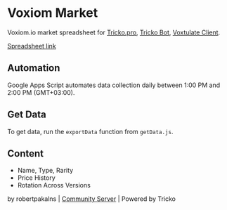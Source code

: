 # Voxiom Market

Voxiom.io market spreadsheet for [Tricko.pro](https://tricko.pro), [Tricko Bot](https://discord.com/oauth2/authorize?client_id=1182411176517324840), [Voxtulate Client](https://github.com/robertpakalns/VoxtulateClient).

[Spreadsheet link](https://docs.google.com/spreadsheets/d/1bdP5jYywN4GbQyndOWTh6e5pOwQ4Wz6qepTq00HGt0c)

## Automation
Google Apps Script automates data collection daily between 1:00 PM and 2:00 PM (GMT+03:00).

## Get Data
To get data, run the `exportData` function from `getData.js`.

## Content
* Name, Type, Rarity
* Price History
* Rotation Across Versions

by robertpakalns | [Community Server](https://discord.gg/yPjrUrvSzv) | Powered by Tricko